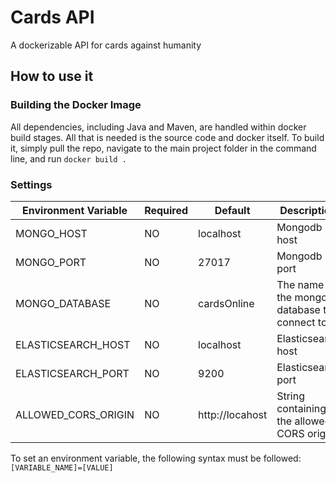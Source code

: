 # Cards API

A dockerizable API for cards against humanity

## How to use it

### Building the Docker Image

All dependencies, including Java and Maven, are handled within docker build stages. All that is needed is the source code and docker itself. To build it, simply pull the repo, navigate to the main project folder in the command line, and run ```docker build .```

### Settings

| Environment Variable | Required | Default | Description |
| --- | --- | --- | --- |
| MONGO_HOST | NO | localhost | Mongodb host |
| MONGO_PORT | NO | 27017 | Mongodb port |
| MONGO_DATABASE | NO | cardsOnline | The name of the mongodb database to connect to |
| ELASTICSEARCH_HOST | NO | localhost | Elasticsearch host |
| ELASTICSEARCH_PORT | NO | 9200 | Elasticsearch port |
| ALLOWED_CORS_ORIGIN | NO | http://locahost | String containing the allowed CORS origins |

To set an environment variable, the following syntax must be followed: ```[VARIABLE_NAME]=[VALUE]```

